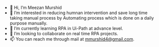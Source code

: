 - 👋 Hi, I’m Meezan Murshid
- 👀 I’m interested in reducing humnan intervention and save long time taking manual process by Automating process which is done on a daily purpose manually. 
- 🌱 I’m currently learning RPA in Ui-Path at advance level.
- 💞️ I’m looking to collaborate on real time RPA projects.
- 📫 You can reach me through mail at mmurshid4@gmail.com.
